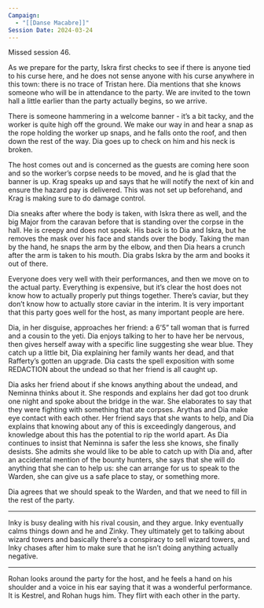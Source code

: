```yaml
---
Campaign:
  - "[[Danse Macabre]]"
Session Date: 2024-03-24
---
```

Missed session 46.

As we prepare for the party, Iskra first checks to see if there is anyone tied to his curse here, and he does not sense anyone with his curse anywhere in this town: there is no trace of Tristan here. Dia mentions that she knows someone who will be in attendance to the party. We are invited to the town hall a little earlier than the party actually begins, so we arrive.

There is someone hammering in a welcome banner - it’s a bit tacky, and the worker is quite high off the ground. We make our way in and hear a snap as the rope holding the worker up snaps, and he falls onto the roof, and then down the rest of the way. Dia goes up to check on him and his neck is broken.

The host comes out and is concerned as the guests are coming here soon and so the worker’s corpse needs to be moved, and he is glad that the banner is up. Krag speaks up and says that he will notify the next of kin and ensure the hazard pay is delivered. This was not set up beforehand, and Krag is making sure to do damage control.

Dia sneaks after where the body is taken, with Iskra there as well, and the big Major from the caravan before that is standing over the corpse in the hall. He is creepy and does not speak. His back is to Dia and Iskra, but he removes the mask over his face and stands over the body. Taking the man by the hand, he snaps the arm by the elbow, and then Dia hears a crunch after the arm is taken to his mouth. Dia grabs Iskra by the arm and books it out of there.

Everyone does very well with their performances, and then we move on to the actual party. Everything is expensive, but it’s clear the host does not know how to actually properly put things together. There’s caviar, but they don’t know how to actually store caviar in the interim. It is very important that this party goes well for the host, as many important people are here.

Dia, in her disguise, approaches her friend: a 6’5” tall woman that is furred and a cousin to the yeti. Dia enjoys talking to her to have her be nervous, then gives herself away with a specific line suggesting she wear blue. They catch up a little bit, Dia explaining her family wants her dead, and that Rafferty’s gotten an upgrade. Dia casts the spell exposition with some REDACTION about the undead so that her friend is all caught up.

Dia asks her friend about if she knows anything about the undead, and Neminna thinks about it. She responds and explains her dad got too drunk one night and spoke about the bridge in the war. She elaborates to say that they were fighting with something that ate corpses. Arythas and Dia make eye contact with each other. Her friend says that she wants to help, and Dia explains that knowing about any of this is exceedingly dangerous, and knowledge about this has the potential to rip the world apart. As Dia continues to insist that Neminna is safer the less she knows, she finally desists. She admits she would like to be able to catch up with Dia and, after an accidental mention of the bounty hunters, she says that she will do anything that she can to help us: she can arrange for us to speak to the Warden, she can give us a safe place to stay, or something more.

Dia agrees that we should speak to the Warden, and that we need to fill in the rest of the party.

---

Inky is busy dealing with his rival cousin, and they argue. Inky eventually calms things down and he and Zinky. They ultimately get to talking about wizard towers and basically there’s a conspiracy to sell wizard towers, and Inky chases after him to make sure that he isn’t doing anything actually negative.

---

Rohan looks around the party for the host, and he feels a hand on his shoulder and a voice in his ear saying that it was a wonderful performance. It is Kestrel, and Rohan hugs him. They flirt with each other in the party.
